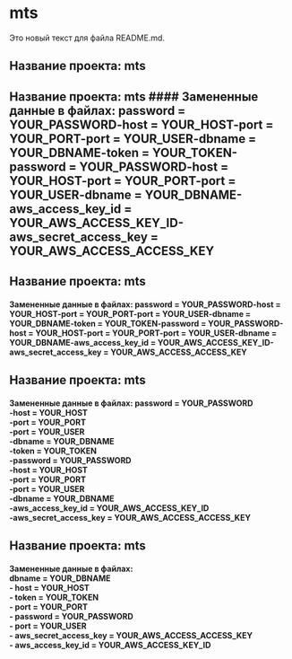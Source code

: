 # mts
Это новый текст для файла README.md.
 
## Название проекта: mts 
 
## Название проекта: mts  #### Замененные данные в файлах:  password = YOUR_PASSWORD-host = YOUR_HOST-port = YOUR_PORT-port = YOUR_USER-dbname = YOUR_DBNAME-token = YOUR_TOKEN-password = YOUR_PASSWORD-host = YOUR_HOST-port = YOUR_PORT-port = YOUR_USER-dbname = YOUR_DBNAME-aws_access_key_id = YOUR_AWS_ACCESS_KEY_ID-aws_secret_access_key = YOUR_AWS_ACCESS_ACCESS_KEY 
 
## Название проекта: mts  
#### Замененные данные в файлах:  password = YOUR_PASSWORD-host = YOUR_HOST-port = YOUR_PORT-port = YOUR_USER-dbname = YOUR_DBNAME-token = YOUR_TOKEN-password = YOUR_PASSWORD-host = YOUR_HOST-port = YOUR_PORT-port = YOUR_USER-dbname = YOUR_DBNAME-aws_access_key_id = YOUR_AWS_ACCESS_KEY_ID-aws_secret_access_key = YOUR_AWS_ACCESS_ACCESS_KEY 
 
## Название проекта: mts  
#### Замененные данные в файлах:  password = YOUR_PASSWORD<br />-host = YOUR_HOST<br />-port = YOUR_PORT<br />-port = YOUR_USER<br />-dbname = YOUR_DBNAME<br />-token = YOUR_TOKEN<br />-password = YOUR_PASSWORD<br />-host = YOUR_HOST<br />-port = YOUR_PORT<br />-port = YOUR_USER<br />-dbname = YOUR_DBNAME<br />-aws_access_key_id = YOUR_AWS_ACCESS_KEY_ID<br />-aws_secret_access_key = YOUR_AWS_ACCESS_ACCESS_KEY 
 
## Название проекта: mts  
#### Замененные данные в файлах: <br /> dbname = YOUR_DBNAME<br />- host = YOUR_HOST<br />- token = YOUR_TOKEN<br />- port = YOUR_PORT<br />- password = YOUR_PASSWORD<br />- port = YOUR_USER<br />- aws_secret_access_key = YOUR_AWS_ACCESS_ACCESS_KEY<br />- aws_access_key_id = YOUR_AWS_ACCESS_KEY_ID 